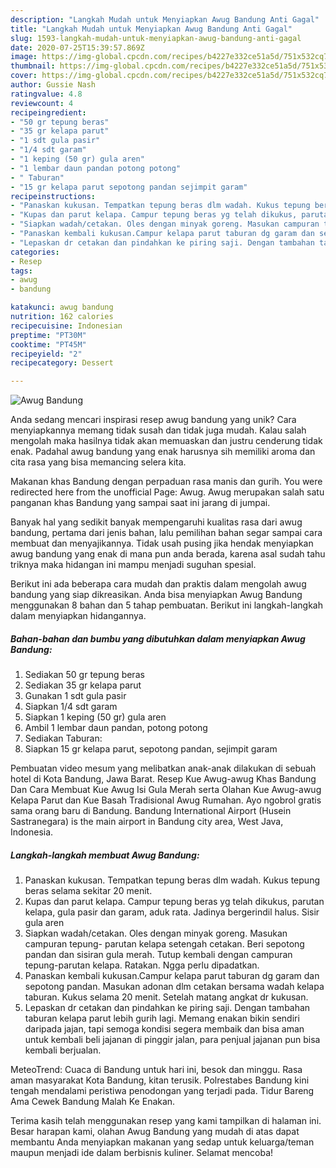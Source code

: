 ```yaml
---
description: "Langkah Mudah untuk Menyiapkan Awug Bandung Anti Gagal"
title: "Langkah Mudah untuk Menyiapkan Awug Bandung Anti Gagal"
slug: 1593-langkah-mudah-untuk-menyiapkan-awug-bandung-anti-gagal
date: 2020-07-25T15:39:57.869Z
image: https://img-global.cpcdn.com/recipes/b4227e332ce51a5d/751x532cq70/awug-bandung-foto-resep-utama.jpg
thumbnail: https://img-global.cpcdn.com/recipes/b4227e332ce51a5d/751x532cq70/awug-bandung-foto-resep-utama.jpg
cover: https://img-global.cpcdn.com/recipes/b4227e332ce51a5d/751x532cq70/awug-bandung-foto-resep-utama.jpg
author: Gussie Nash
ratingvalue: 4.8
reviewcount: 4
recipeingredient:
- "50 gr tepung beras"
- "35 gr kelapa parut"
- "1 sdt gula pasir"
- "1/4 sdt garam"
- "1 keping (50 gr) gula aren"
- "1 lembar daun pandan potong potong"
- " Taburan"
- "15 gr kelapa parut sepotong pandan sejimpit garam"
recipeinstructions:
- "Panaskan kukusan. Tempatkan tepung beras dlm wadah. Kukus tepung beras selama sekitar 20 menit."
- "Kupas dan parut kelapa. Campur tepung beras yg telah dikukus, parutan kelapa, gula pasir dan garam, aduk rata. Jadinya bergerindil halus. Sisir gula aren"
- "Siapkan wadah/cetakan. Oles dengan minyak goreng. Masukan campuran tepung- parutan kelapa setengah cetakan. Beri sepotong pandan dan sisiran gula merah. Tutup kembali dengan campuran tepung-parutan kelapa. Ratakan. Ngga perlu dipadatkan."
- "Panaskan kembali kukusan.Campur kelapa parut taburan dg garam dan sepotong pandan. Masukan adonan dlm cetakan bersama wadah kelapa taburan. Kukus selama 20 menit. Setelah matang angkat dr kukusan."
- "Lepaskan dr cetakan dan pindahkan ke piring saji. Dengan tambahan taburan kelapa parut lebih gurih lagi. Memang enakan bikin sendiri daripada jajan, tapi semoga kondisi segera membaik dan bisa aman untuk kembali beli jajanan di pinggir jalan, para penjual jajanan pun bisa kembali berjualan."
categories:
- Resep
tags:
- awug
- bandung

katakunci: awug bandung 
nutrition: 162 calories
recipecuisine: Indonesian
preptime: "PT30M"
cooktime: "PT45M"
recipeyield: "2"
recipecategory: Dessert

---
```



![Awug Bandung](https://img-global.cpcdn.com/recipes/b4227e332ce51a5d/751x532cq70/awug-bandung-foto-resep-utama.jpg)

Anda sedang mencari inspirasi resep awug bandung yang unik? Cara menyiapkannya memang tidak susah dan tidak juga mudah. Kalau salah mengolah maka hasilnya tidak akan memuaskan dan justru cenderung tidak enak. Padahal awug bandung yang enak harusnya sih memiliki aroma dan cita rasa yang bisa memancing selera kita.

Makanan khas Bandung dengan perpaduan rasa manis dan gurih. You were redirected here from the unofficial Page: Awug. Awug merupakan salah satu panganan khas Bandung yang sampai saat ini jarang di jumpai.

Banyak hal yang sedikit banyak mempengaruhi kualitas rasa dari awug bandung, pertama dari jenis bahan, lalu pemilihan bahan segar sampai cara membuat dan menyajikannya. Tidak usah pusing jika hendak menyiapkan awug bandung yang enak di mana pun anda berada, karena asal sudah tahu triknya maka hidangan ini mampu menjadi suguhan spesial.


Berikut ini ada beberapa cara mudah dan praktis dalam mengolah awug bandung yang siap dikreasikan. Anda bisa menyiapkan Awug Bandung menggunakan 8 bahan dan 5 tahap pembuatan. Berikut ini langkah-langkah dalam menyiapkan hidangannya.

<!--inarticleads1-->

##### Bahan-bahan dan bumbu yang dibutuhkan dalam menyiapkan Awug Bandung:

1. Sediakan 50 gr tepung beras
1. Sediakan 35 gr kelapa parut
1. Gunakan 1 sdt gula pasir
1. Siapkan 1/4 sdt garam
1. Siapkan 1 keping (50 gr) gula aren
1. Ambil 1 lembar daun pandan, potong potong
1. Sediakan  Taburan:
1. Siapkan 15 gr kelapa parut, sepotong pandan, sejimpit garam


Pembuatan video mesum yang melibatkan anak-anak dilakukan di sebuah hotel di Kota Bandung, Jawa Barat. Resep Kue Awug-awug Khas Bandung Dan Cara Membuat Kue Awug Isi Gula Merah serta Olahan Kue Awug-awug Kelapa Parut dan Kue Basah Tradisional Awug Rumahan. Ayo ngobrol gratis sama orang baru di Bandung. Bandung International Airport (Husein Sastranegara) is the main airport in Bandung city area, West Java, Indonesia. 

<!--inarticleads2-->

##### Langkah-langkah membuat Awug Bandung:

1. Panaskan kukusan. Tempatkan tepung beras dlm wadah. Kukus tepung beras selama sekitar 20 menit.
1. Kupas dan parut kelapa. Campur tepung beras yg telah dikukus, parutan kelapa, gula pasir dan garam, aduk rata. Jadinya bergerindil halus. Sisir gula aren
1. Siapkan wadah/cetakan. Oles dengan minyak goreng. Masukan campuran tepung- parutan kelapa setengah cetakan. Beri sepotong pandan dan sisiran gula merah. Tutup kembali dengan campuran tepung-parutan kelapa. Ratakan. Ngga perlu dipadatkan.
1. Panaskan kembali kukusan.Campur kelapa parut taburan dg garam dan sepotong pandan. Masukan adonan dlm cetakan bersama wadah kelapa taburan. Kukus selama 20 menit. Setelah matang angkat dr kukusan.
1. Lepaskan dr cetakan dan pindahkan ke piring saji. Dengan tambahan taburan kelapa parut lebih gurih lagi. Memang enakan bikin sendiri daripada jajan, tapi semoga kondisi segera membaik dan bisa aman untuk kembali beli jajanan di pinggir jalan, para penjual jajanan pun bisa kembali berjualan.


MeteoTrend: Cuaca di Bandung untuk hari ini, besok dan minggu. Rasa aman masyarakat Kota Bandung, kitan terusik. Polrestabes Bandung kini tengah mendalami peristiwa penodongan yang terjadi pada. Tidur Bareng Ama Cewek Bandung Malah Ke Enakan. 

Terima kasih telah menggunakan resep yang kami tampilkan di halaman ini. Besar harapan kami, olahan Awug Bandung yang mudah di atas dapat membantu Anda menyiapkan makanan yang sedap untuk keluarga/teman maupun menjadi ide dalam berbisnis kuliner. Selamat mencoba!
